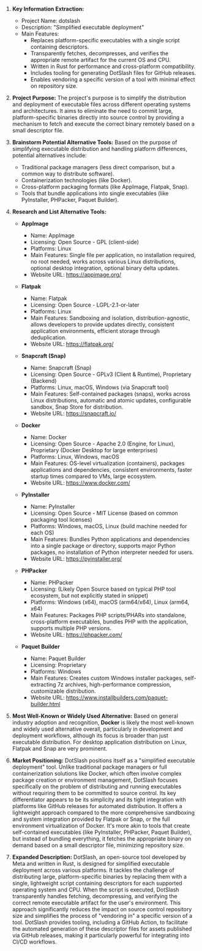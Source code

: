 1.  **Key Information Extraction:**
    *   Project Name: dotslash
    *   Description: "Simplified executable deployment"
    *   Main Features:
        *   Replaces platform-specific executables with a single script containing descriptors.
        *   Transparently fetches, decompresses, and verifies the appropriate remote artifact for the current OS and CPU.
        *   Written in Rust for performance and cross-platform compatibility.
        *   Includes tooling for generating DotSlash files for GitHub releases.
        *   Enables vendoring a specific version of a tool with minimal effect on repository size.

2.  **Project Purpose:**
    The project's purpose is to simplify the distribution and deployment of executable files across different operating systems and architectures. It aims to eliminate the need to commit large, platform-specific binaries directly into source control by providing a mechanism to fetch and execute the correct binary remotely based on a small descriptor file.

3.  **Brainstorm Potential Alternative Tools:**
    Based on the purpose of simplifying executable distribution and handling platform differences, potential alternatives include:
    *   Traditional package managers (less direct comparison, but a common way to distribute software).
    *   Containerization technologies (like Docker).
    *   Cross-platform packaging formats (like AppImage, Flatpak, Snap).
    *   Tools that bundle applications into single executables (like PyInstaller, PHPacker, Paquet Builder).

4.  **Research and List Alternative Tools:**

    *   **AppImage**
        *   Name: AppImage
        *   Licensing: Open Source - GPL (client-side)
        *   Platforms: Linux
        *   Main Features: Single file per application, no installation required, no root needed, works across various Linux distributions, optional desktop integration, optional binary delta updates.
        *   Website URL: https://appimage.org/

    *   **Flatpak**
        *   Name: Flatpak
        *   Licensing: Open Source - LGPL-2.1-or-later
        *   Platforms: Linux
        *   Main Features: Sandboxing and isolation, distribution-agnostic, allows developers to provide updates directly, consistent application environments, efficient storage through deduplication.
        *   Website URL: https://flatpak.org/

    *   **Snapcraft (Snap)**
        *   Name: Snapcraft (Snap)
        *   Licensing: Open Source - GPLv3 (Client & Runtime), Proprietary (Backend)
        *   Platforms: Linux, macOS, Windows (via Snapcraft tool)
        *   Main Features: Self-contained packages (snaps), works across Linux distributions, automatic and atomic updates, configurable sandbox, Snap Store for distribution.
        *   Website URL: https://snapcraft.io/

    *   **Docker**
        *   Name: Docker
        *   Licensing: Open Source - Apache 2.0 (Engine, for Linux), Proprietary (Docker Desktop for large enterprises)
        *   Platforms: Linux, Windows, macOS
        *   Main Features: OS-level virtualization (containers), packages applications and dependencies, consistent environments, faster startup times compared to VMs, large ecosystem.
        *   Website URL: https://www.docker.com/

    *   **PyInstaller**
        *   Name: PyInstaller
        *   Licensing: Open Source - MIT License (based on common packaging tool licenses)
        *   Platforms: Windows, macOS, Linux (build machine needed for each OS)
        *   Main Features: Bundles Python applications and dependencies into a single package or directory, supports major Python packages, no installation of Python interpreter needed for users.
        *   Website URL: https://pyinstaller.org/

    *   **PHPacker**
        *   Name: PHPacker
        *   Licensing: (Likely Open Source based on typical PHP tool ecosystem, but not explicitly stated in snippet)
        *   Platforms: Windows (x64), macOS (arm64/x64), Linux (arm64, x64)
        *   Main Features: Packages PHP scripts/PHARs into standalone, cross-platform executables, bundles PHP with the application, supports multiple PHP versions.
        *   Website URL: https://phpacker.com/

    *   **Paquet Builder**
        *   Name: Paquet Builder
        *   Licensing: Proprietary
        *   Platforms: Windows
        *   Main Features: Creates custom Windows installer packages, self-extracting 7z archives, high-performance compression, customizable distribution.
        *   Website URL: https://www.installbuilders.com/paquet-builder.html

5.  **Most Well-Known or Widely Used Alternative:**
    Based on general industry adoption and recognition, **Docker** is likely the most well-known and widely used alternative overall, particularly in development and deployment workflows, although its focus is broader than just executable distribution. For desktop application distribution on Linux, Flatpak and Snap are very prominent.

6.  **Market Positioning:**
    DotSlash positions itself as a "simplified executable deployment" tool. Unlike traditional package managers or full containerization solutions like Docker, which often involve complex package creation or environment management, DotSlash focuses specifically on the problem of distributing and running executables without requiring them to be committed to source control. Its key differentiator appears to be its simplicity and its tight integration with platforms like GitHub releases for automated distribution. It offers a lightweight approach compared to the more comprehensive sandboxing and system integration provided by Flatpak or Snap, or the full environment virtualization of Docker. It's more akin to tools that create self-contained executables (like PyInstaller, PHPacker, Paquet Builder), but instead of bundling everything, it fetches the appropriate binary on demand based on a small descriptor file, minimizing repository size.

7.  **Expanded Description:**
    DotSlash, an open-source tool developed by Meta and written in Rust, is designed for simplified executable deployment across various platforms. It tackles the challenge of distributing large, platform-specific binaries by replacing them with a single, lightweight script containing descriptors for each supported operating system and CPU. When the script is executed, DotSlash transparently handles fetching, decompressing, and verifying the correct remote executable artifact for the user's environment. This approach significantly reduces the impact on source control repository size and simplifies the process of "vendoring in" a specific version of a tool. DotSlash provides tooling, including a GitHub Action, to facilitate the automated generation of these descriptor files for assets published via GitHub releases, making it particularly powerful for integrating into CI/CD workflows.